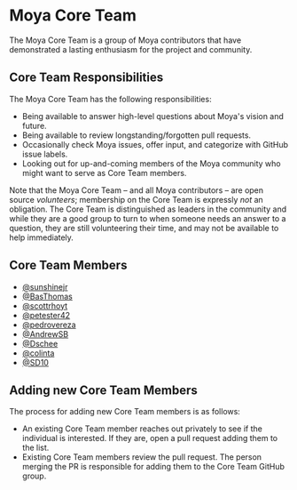 # Moya Core Team

The Moya Core Team is a group of Moya contributors that have demonstrated a lasting enthusiasm for the project and community. 

## Core Team Responsibilities

The Moya Core Team has the following responsibilities:

- Being available to answer high-level questions about Moya's vision and future.
- Being available to review longstanding/forgotten pull requests.
- Occasionally check Moya issues, offer input, and categorize with GitHub issue labels.
- Looking out for up-and-coming members of the Moya community who might want to serve as Core Team members.

Note that the Moya Core Team – and all Moya contributors – are open source _volunteers_; membership on the Core Team is expressly _not_ an obligation. The Core Team is distinguished as leaders in the community and while they are a good group to turn to when someone needs an answer to a question, they are still volunteering their time, and may not be available to help immediately.

## Core Team Members

- [@sunshinejr](https://github.com/sunshinejr)
- [@BasThomas](https://github.com/BasThomas)
- [@scottrhoyt](https://github.com/scottrhoyt)
- [@petester42](https://github.com/petester42)
- [@pedrovereza](https://github.com/pedrovereza)
- [@AndrewSB](https://github.com/AndrewSB)
- [@Dschee](https://github.com/Dschee)
- [@colinta](https://github.com/colinta)
- [@SD10](https://github.com/SD10)

## Adding new Core Team Members

The process for adding new Core Team members is as follows:

- An existing Core Team member reaches out privately to see if the individual is interested. If they are, open a pull request adding them to the list. 
- Existing Core Team members review the pull request. The person merging the PR is responsible for adding them to the Core Team GitHub group.
